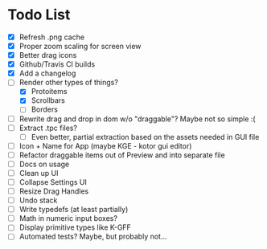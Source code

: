 # Todo List

- [x] Refresh .png cache
- [x] Proper zoom scaling for screen view
- [x] Better drag icons
- [x] Github/Travis CI builds
- [x] Add a changelog
- [ ] Render other types of things?
  - [x] Protoitems
  - [x] Scrollbars
  - [ ] Borders
- [ ] Rewrite drag and drop in dom w/o "draggable"? Maybe not so simple :(
- [ ] Extract .tpc files?
  - [ ] Even better, partial extraction based on the assets needed in GUI file
- [ ] Icon + Name for App (maybe KGE - kotor gui editor)
- [ ] Refactor draggable items out of Preview and into separate file
- [ ] Docs on usage
- [ ] Clean up UI
- [ ] Collapse Settings UI
- [ ] Resize Drag Handles
- [ ] Undo stack
- [ ] Write typedefs (at least partially)
- [ ] Math in numeric input boxes?
- [ ] Display primitive types like K-GFF
- [ ] Automated tests? Maybe, but probably not...
